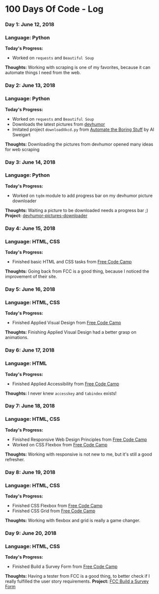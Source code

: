 # 100 Days Of Code - Log

### Day 1: June 12, 2018
### Language: Python

**Today's Progress:**
* Worked on `requests` and `Beautiful Soup`

**Thoughts:** Working with scraping is one of my favorites, because it can automate things I need from the web.


### Day 2: June 13, 2018
### Language: Python

**Today's Progress:**
* Worked on `requests` and `Beautiful Soup`
* Downloads the latest pictures from [devhumor][devhumor]
* Imitated project `downloadXkcd.py` from [Automate the Boring Stuff](https://automatetheboringstuff.com/) by Al Sweigart

**Thoughts:** Downloading the pictures from devhumor opened many ideas for web scraping


### Day 3: June 14, 2018
### Language: Python

**Today's Progress:**
* Worked on `tqdm` module to add progress bar on my devhumor picture downloader

**Thoughts:** Waiting a picture to be downloaded needs a progress bar ;)
**Project:** [devhumor-pictures-downloader](https://github.com/zd-zero/devhumor-pictures-downloader)

### Day 4: June 15, 2018
### Language: HTML, CSS

**Today's Progress:**
* Finished basic HTML and CSS tasks from [Free Code Camp][fcc]

**Thoughts:** Going back from FCC is a good thing, because I noticed the improvement of their site.


### Day 5: June 16, 2018
### Language: HTML, CSS

**Today's Progress:**
* Finished Applied Visual Design from [Free Code Camp][fcc]

**Thoughts:** Finishing Applied Visual Design had a better grasp on animations.


### Day 6: June 17, 2018
### Language: HTML

**Today's Progress:**
* Finished Applied Accessibility from [Free Code Camp][fcc]

**Thoughts:** I never knew `accesskey` and `tabindex` exists!


### Day 7: June 18, 2018
### Language: HTML, CSS

**Today's Progress:**
* Finished Responsive Web Design Principles from [Free Code Camp][fcc]
* Worked on CSS Flexbox from [Free Code Camp][fcc]

**Thoughts:** Working with responsive is not new to me, but it's still a good refresher.


### Day 8: June 19, 2018
### Language: HTML, CSS

**Today's Progress:**
* Finished CSS Flexbox from [Free Code Camp][fcc]
* Finished CSS Grid from [Free Code Camp][fcc]

**Thoughts:** Working with flexbox and grid is really a game changer.


### Day 9: June 20, 2018
### Language: HTML, CSS

**Today's Progress:**
* Finished Build a Survey Form from [Free Code Camp][fcc]

**Thoughts:** Having a tester from FCC is a good thing, to better check if I really fulfilled the user story requirements.
**Project:** [FCC Build a Survey Form](https://codepen.io/zd-zero/pen/oyEmKW)

[devhumor]: http://devhumor.com/
[fcc]: https://www.freecodecamp.org/
